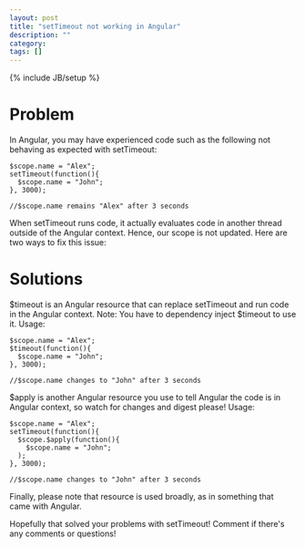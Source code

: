 ```yaml
---
layout: post
title: "setTimeout not working in Angular"
description: ""
category: 
tags: []
---
```

{% include JB/setup %}

# Problem

In Angular, you may have experienced code such as the following not behaving as expected with setTimeout:

    $scope.name = "Alex";
    setTimeout(function(){
      $scope.name = "John";
    }, 3000);

    //$scope.name remains "Alex" after 3 seconds

When setTimeout runs code, it actually evaluates code in another thread outside of the Angular context. Hence, our scope is not updated. Here are two ways to fix this issue:

# Solutions

$timeout is an Angular resource that can replace setTimeout and run code in the Angular context. Note: You have to dependency inject $timeout to use it. Usage:

    $scope.name = "Alex";
    $timeout(function(){
      $scope.name = "John";
    }, 3000);

    //$scope.name changes to "John" after 3 seconds

$apply is another Angular resource you use to tell Angular the code is in Angular context, so watch for changes and digest please! Usage:

    $scope.name = "Alex";
    setTimeout(function(){
      $scope.$apply(function(){
        $scope.name = "John";
      );
    }, 3000);

    //$scope.name changes to "John" after 3 seconds


Finally, please note that resource is used broadly, as in something that came with Angular.

Hopefully that solved your problems with setTimeout! Comment if there's any comments or questions!

